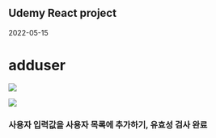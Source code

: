 ## Udemy React project
 2022-05-15
#  adduser

![](C:/Users/InSung/Desktop/adduser.png)


![](C:/Users/InSung/Desktop/adduser1.png)
### 사용자 입력값을 사용자 목록에 추가하기, 유효성 검사 완료


